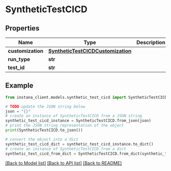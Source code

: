 # SyntheticTestCICD


## Properties

Name | Type | Description | Notes
------------ | ------------- | ------------- | -------------
**customization** | [**SyntheticTestCICDCustomization**](SyntheticTestCICDCustomization.md) |  | 
**run_type** | **str** |  | [optional] 
**test_id** | **str** |  | 

## Example

```python
from instana_client.models.synthetic_test_cicd import SyntheticTestCICD

# TODO update the JSON string below
json = "{}"
# create an instance of SyntheticTestCICD from a JSON string
synthetic_test_cicd_instance = SyntheticTestCICD.from_json(json)
# print the JSON string representation of the object
print(SyntheticTestCICD.to_json())

# convert the object into a dict
synthetic_test_cicd_dict = synthetic_test_cicd_instance.to_dict()
# create an instance of SyntheticTestCICD from a dict
synthetic_test_cicd_from_dict = SyntheticTestCICD.from_dict(synthetic_test_cicd_dict)
```
[[Back to Model list]](../README.md#documentation-for-models) [[Back to API list]](../README.md#documentation-for-api-endpoints) [[Back to README]](../README.md)


